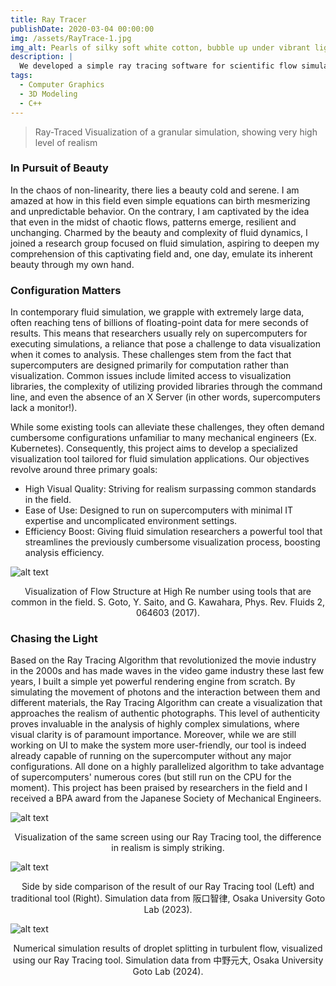 ```yaml
---
title: Ray Tracer
publishDate: 2020-03-04 00:00:00
img: /assets/RayTrace-1.jpg
img_alt: Pearls of silky soft white cotton, bubble up under vibrant lighting
description: |
  We developed a simple ray tracing software for scientific flow simulation.
tags:
  - Computer Graphics
  - 3D Modeling
  - C++
---
```


> Ray-Traced Visualization of a granular simulation, showing very high level of realism

### In Pursuit of Beauty
In the chaos of non-linearity, there lies a beauty cold and serene. I am amazed at how in this field even simple equations can birth mesmerizing and unpredictable behavior. On the contrary, I am captivated by the idea that even in the midst of chaotic flows, patterns emerge, resilient and unchanging. Charmed by the beauty and complexity of fluid dynamics, I joined a research group focused on fluid simulation, aspiring to deepen my comprehension of this captivating field and, one day, emulate its inherent beauty through my own hand.

### Configuration Matters
In contemporary fluid simulation, we grapple with extremely large data, often reaching tens of billions of floating-point data for mere seconds of results. This means that researchers usually rely on supercomputers for executing simulations, a reliance that pose a challenge to data visualization when it comes to analysis. These challenges stem from the fact that supercomputers are designed primarily for computation rather than visualization. Common issues include limited access to visualization libraries, the complexity of utilizing provided libraries through the command line, and even the absence of an X Server (in other words, supercomputers lack a monitor!). 

While some existing tools can alleviate these challenges, they often demand cumbersome configurations unfamiliar to many mechanical engineers (Ex. Kubernetes). Consequently, this project aims to develop a specialized visualization tool tailored for fluid simulation applications. Our objectives revolve around three primary goals:

- High Visual Quality: Striving for realism surpassing common standards in the field.
- Ease of Use: Designed to run on supercomputers with minimal IT expertise and uncomplicated environment settings.
- Efficiency Boost: Giving fluid simulation researchers a powerful tool that streamlines the previously cumbersome visualization process, boosting analysis efficiency.

![alt text](/assets/RayTrace-2.jpg)
<div align="center">
  Visualization of Flow Structure at High Re number using tools that are common in the field. S. Goto, Y. Saito, and G. Kawahara, Phys. Rev. Fluids 2, 064603 (2017).
</div>

### Chasing the Light
Based on the Ray Tracing Algorithm that revolutionized the movie industry in the 2000s and has made waves in the video game industry these last few years, I built a simple yet powerful rendering engine from scratch. By simulating the movement of photons and the interaction between them and different materials, the Ray Tracing Algorithm can create a visualization that approaches the realism of authentic photographs. This level of authenticity proves invaluable in the analysis of highly complex simulations, where visual clarity is of paramount importance. 
Moreover, while we are still working on UI to make the system more user-friendly, our tool is indeed already capable of running on the supercomputer without any major configurations. All done on a highly parallelized algorithm to take advantage of supercomputers' numerous cores (but still run on the CPU for the moment). This project has been praised by researchers in the field and I received a BPA award from the Japanese Society of Mechanical Engineers.

![alt text](/assets/RayTrace-3.jpg)
<div align="center">
  Visualization of the same screen using our Ray Tracing tool, the difference in realism is simply striking.
</div>

![alt text](/assets/RayTrace-4.jpg)
<div align="center">
  Side by side comparison of the result of our Ray Tracing tool (Left) and traditional tool (Right). 
  Simulation data from 阪口智律, Osaka University Goto Lab (2023).
</div>

![alt text](/assets/RayTrace-5.jpg)
<div align="center">
  Numerical simulation results of droplet splitting in turbulent flow, visualized using our Ray Tracing tool.
  Simulation data from 中野元大, Osaka University Goto Lab (2024).
</div>